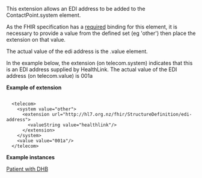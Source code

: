 
This extension allows an EDI address to be added to the ContactPoint.system element.

As the FHIR specification has a [required](http://hl7.org/fhir/terminologies.html#required) binding for this element, it is necessary to
provide a value from the defined set (eg 'other') then place the extension on that value.

The actual value of the edi address is the .value element.

In the example below, the extension (on telecom.system) indicates that this is an EDI address supplied
by HealthLink. The actual value of the EDI address (on telecom.value) is 001a

**Example of extension**

```

  <telecom>
    <system value="other">
      <extension url="http://hl7.org.nz/fhir/StructureDefinition/edi-address">
        <valueString value="healthlink"/>
      </extension>
    </system>
    <value value="001a"/>
  </telecom>

```

**Example instances**

[Patient with DHB](Practitioner-practitioner-edi-address.html)